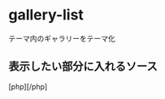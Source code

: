 gallery-list
============

テーマ内のギャラリーをテーマ化

<h2>表示したい部分に入れるソース</h2>

[php]<?php add_gallery(); ?>[/php]

